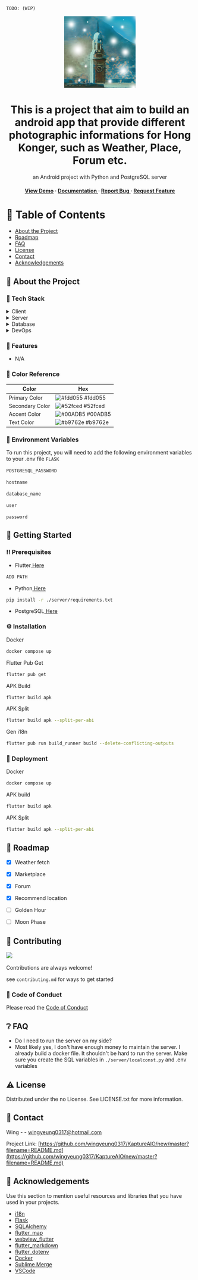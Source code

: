`TODO: (WIP)`

<div align='center'>

![Logo](https://github.com/wingyeung0317/KaptureAIO/blob/master/flutter/kapture_aio/android/app/src/main/res/mipmap-xxxhdpi/ic_launcher.png?raw=true)

<h1>This is a project that aim to build an android app that provide different photographic informations for Hong Konger, such as Weather, Place, Forum etc.</h1>
<p>an Android project with Python and PostgreSQL server</p>

<h4> <a href=https://github.com/wingyeung0317/KaptureAIO/releases>View Demo</a> <span> · </span> <a href="https://github.com/wingyeung0317/KaptureAIO/blob/master/README.md"> Documentation </a> <span> · </span> <a href="https://github.com/wingyeung0317/KaptureAIO/issues"> Report Bug </a> <span> · </span> <a href="https://github.com/wingyeung0317/KaptureAIO/issues"> Request Feature </a> </h4>


</div>

# :notebook_with_decorative_cover: Table of Contents

- [About the Project](#star2-about-the-project)
- [Roadmap](#compass-roadmap)
- [FAQ](#grey_question-faq)
- [License](#warning-license)
- [Contact](#handshake-contact)
- [Acknowledgements](#gem-acknowledgements)


## :star2: About the Project
### :space_invader: Tech Stack
<details> <summary>Client</summary> <ul>
<li><a href="package:kapture_aio/">Flutter</a></li>
</ul> </details>
<details> <summary>Server</summary> <ul>
<li><a href="localhost:5000">Python Flask</a></li>
</ul> </details>
<details> <summary>Database</summary> <ul>
<li><a href="localhost:5432">PostgreSQL</a></li>
</ul> </details>
<details> <summary>DevOps</summary> <ul>
<li><a href="n/a">n/a</a></li>
</ul> </details>

### :dart: Features
- N/A


### :art: Color Reference
| Color | Hex |
| --------------- | ---------------------------------------------------------------- |
| Primary Color | ![#fdd055](https://via.placeholder.com/10/fdd055?text=+) #fdd055 |
| Secondary Color | ![#52fced](https://via.placeholder.com/10/52fced?text=+) #52fced |
| Accent Color | ![#00ADB5](https://via.placeholder.com/10/00ADB5?text=+) #00ADB5 |
| Text Color | ![#b9762e](https://via.placeholder.com/10/b9762e?text=+) #b9762e |

### :key: Environment Variables
To run this project, you will need to add the following environment variables to your .env file
`FLASK`

`POSTGRESQL_PASSWORD`

`hostname`

`database_name`

`user`

`password`



## :toolbox: Getting Started

### :bangbang: Prerequisites

- Flutter<a href="https://docs.flutter.dev/release/archive?tab=windows"> Here</a>
```bash
ADD PATH
```
- Python<a href="https://www.anaconda.com/download"> Here</a>
```bash
pip install -r ./server/requirements.txt
```
- PostgreSQL<a href="https://www.postgresql.org/download/"> Here</a>


### :gear: Installation

Docker
```bash
docker compose up
```
Flutter Pub Get
```bash
flutter pub get
```
APK Build
```bash
flutter build apk
```
APK Split
```bash
flutter build apk --split-per-abi
```
Gen i18n
```bash
flutter pub run build_runner build --delete-conflicting-outputs
```


### :triangular_flag_on_post: Deployment

Docker
```bash
docker compose up
```
APK build
```bash
flutter build apk
```
APK Split
```bash
flutter build apk --split-per-abi
```


## :compass: Roadmap

* [x] Weather fetch
* [x] Marketplace
* [x] Forum
* [x] Recommend location
* [ ] Golden Hour
* [ ] Moon Phase


## :wave: Contributing

<a href="https://github.com/wingyeung0317/KaptureAIO/new/master?filename=README.md/graphs/contributors"> <img src="https://contrib.rocks/image?repo=Louis3797/awesome-readme-template" /> </a>

Contributions are always welcome!

see `contributing.md` for ways to get started

### :scroll: Code of Conduct

Please read the [Code of Conduct](https://github.com/wingyeung0317/KaptureAIO/new/master?filename=README.md/blob/master/CODE_OF_CONDUCT.md)

## :grey_question: FAQ

- Do I need to run the server on my side?
- Most likely yes, I don't have enough money to maintain the server. I already build a docker file. It shouldn't be hard to run the server. Make sure you create the SQL variables in `./server/localconst.py` and .env variables


## :warning: License

Distributed under the no License. See LICENSE.txt for more information.

## :handshake: Contact

Wing - - wingyeung0317@hotmail.com

Project Link: [https://github.com/wingyeung0317/KaptureAIO/new/master?filename=README.md](https://github.com/wingyeung0317/KaptureAIO/new/master?filename=README.md)

## :gem: Acknowledgements

Use this section to mention useful resources and libraries that you have used in your projects.

- [i18n](https://yiichenhi.medium.com/flutter-%E8%BC%95%E9%AC%86%E5%AF%A6%E4%BD%9C-i18n-%E4%BD%BF%E7%94%A8-easy-localization-generator-%E5%B0%B1%E5%B0%8D%E4%BA%86-20a91d8b4f2a)
- [Flask](https://flask.palletsprojects.com/en/3.0.x/)
- [SQLAlchemy](https://www.sqlalchemy.org)
- [flutter_map](https://docs.fleaflet.dev)
- [webview_flutter](https://pub.dev/packages/webview_flutter)
- [flutter_markdown](https://pub.dev/packages/flutter_markdown)
- [flutter_dotenv](https://pub.dev/packages/flutter_dotenv)
- [Docker](https://www.youtube.com/results?search_query=docker+tutorial)
- [Sublime Merge](https://www.sublimemerge.com)
- [VSCode](https://code.visualstudio.com)
